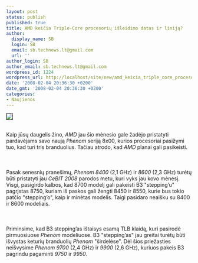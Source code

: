 ```yaml
---
layout: post
status: publish
published: true
title: AMD keičia Triple-Core procesorių išleidimo datas ir liniją?
author:
  display_name: SB
  login: SB
  email: sb.technews.lt@gmail.com
  url: ''
author_login: SB
author_email: sb.technews.lt@gmail.com
wordpress_id: 1224
wordpress_url: http://localhost/site/new/amd_keicia_triple_core_procesoriu_isleidimo_datas_ir_linija_/
date: '2008-02-04 20:36:30 +0200'
date_gmt: '2008-02-04 20:36:30 +0200'
categories:
- Naujienos
---
```

<div class="imgright"><img src="http://img179.imageshack.us/img179/3933/phenomlogoet1.png" border="1"></div>
<p><br>Kaip jūsų daugelis žino, <i>AMD</i> jau šio mėnesio gale žadėjo pristatyti pardavėjams savo naują <i>Phenom</i> seriją 8x00, kurios procesoriai pasižymi tuo, kad turi tris branduolius. Tačiau atrodo, kad <i>AMD</i> planai gali pasikeisti.<br />
<br><br />
<br>Pasak senesnių pranešimų, <i>Phenom 8400</i> (2,1 GHz) ir <i>8600</i> (2,3 GHz) turėtų būti pristatyti jau <i>CeBIT 2008</i> parodos metu, kuri vyks jau kovo mėnesį. Visgi, pasigirdo kalbos, kad 8700 modelį gali pakeisti B3 &quot;stepping’u&quot; pagrįstas 8750, kuriam iš paskos gali žengti 8450 ir 8550, kurie bus tokio patčio &quot;stepping’o&quot;, kaip ir minėtas modelis. Taigi pasidaro neaišku su 8400 ir 8600 modeliais.<br />
<br><br />
<br>Priminsime, kad B3 stepping’as ištaisys esamą TLB klaidą, kuri pasirodė pirmuosiuose <i>Phenom</i> modeliuose. B3 &quot;stepping’as&quot; jau greitai turėtų būti išvystas keturių branduolių <i>Phenom</i> &quot;širdelėse&quot;. Dėl šios priežasties neišvysime <i>Phenom 9700</i> (2,4 GHz) ir <i>9900</i> (2,6 GHz), kuriuos pakeis B3 pagrindu pagaminti <i>9750</i> ir <i>9950</i>.<br />
<br></p>
